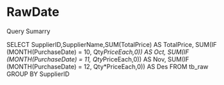 # RawDate
Query Sumarry

SELECT SupplierID,SupplierName,SUM(TotalPrice) AS TotalPrice, SUM(IF (MONTH(PurchaseDate) = 10, Qty*PriceEach,0)) AS Oct, SUM(IF (MONTH(PurchaseDate) = 11, Qty*PriceEach,0)) AS Nov, SUM(IF (MONTH(PurchaseDate) = 12, Qty*PriceEach,0)) AS Des FROM tb_raw GROUP BY SupplierID
